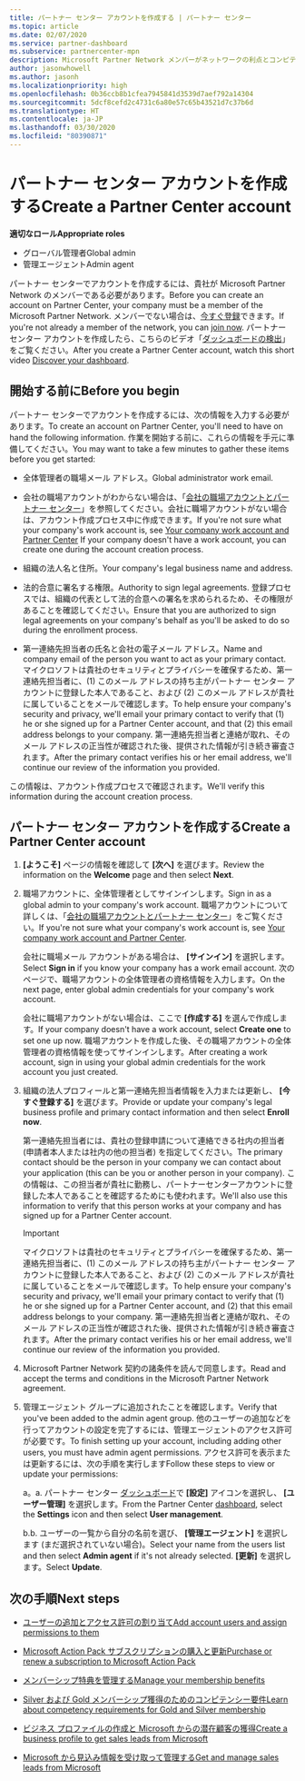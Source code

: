 ```yaml
---
title: パートナー センター アカウントを作成する | パートナー センター
ms.topic: article
ms.date: 02/07/2020
ms.service: partner-dashboard
ms.subservice: partnercenter-mpn
description: Microsoft Partner Network メンバーがネットワークの利点とコンピテンシーを管理してビジネス プロファイルを作成するには、パートナー センター アカウントを作成する必要があります。
author: jasonwhowell
ms.author: jasonh
ms.localizationpriority: high
ms.openlocfilehash: 0b36ccb8b1cfea7945841d3539d7aef792a14304
ms.sourcegitcommit: 5dcf8cefd2c4731c6a80e57c65b43521d7c37b6d
ms.translationtype: HT
ms.contentlocale: ja-JP
ms.lasthandoff: 03/30/2020
ms.locfileid: "80390871"
---
```

# <a name="create-a-partner-center-account"></a><span data-ttu-id="0f25a-103">パートナー センター アカウントを作成する</span><span class="sxs-lookup"><span data-stu-id="0f25a-103">Create a Partner Center account</span></span>

<span data-ttu-id="0f25a-104">**適切なロール**</span><span class="sxs-lookup"><span data-stu-id="0f25a-104">**Appropriate roles**</span></span>

- <span data-ttu-id="0f25a-105">グローバル管理者</span><span class="sxs-lookup"><span data-stu-id="0f25a-105">Global admin</span></span>
- <span data-ttu-id="0f25a-106">管理エージェント</span><span class="sxs-lookup"><span data-stu-id="0f25a-106">Admin agent</span></span>

<span data-ttu-id="0f25a-107">パートナー センターでアカウントを作成するには、貴社が Microsoft Partner Network のメンバーである必要があります。</span><span class="sxs-lookup"><span data-stu-id="0f25a-107">Before you can create an account on Partner Center, your company must be a member of the Microsoft Partner Network.</span></span> <span data-ttu-id="0f25a-108">メンバーでない場合は、[今すぐ登録](https://partner.microsoft.com/commercial#)できます。</span><span class="sxs-lookup"><span data-stu-id="0f25a-108">If you're not already a member of the network, you can [join now](https://partner.microsoft.com/commercial#).</span></span> <span data-ttu-id="0f25a-109">パートナー センター アカウントを作成したら、こちらのビデオ「[ダッシュボードの検出](https://vimeo.com/290338211)」をご覧ください。</span><span class="sxs-lookup"><span data-stu-id="0f25a-109">After you create a Partner Center account, watch this short video [Discover your dashboard](https://vimeo.com/290338211).</span></span>

## <a name="before-you-begin"></a><span data-ttu-id="0f25a-110">開始する前に</span><span class="sxs-lookup"><span data-stu-id="0f25a-110">Before you begin</span></span>

<span data-ttu-id="0f25a-111">パートナー センターでアカウントを作成するには、次の情報を入力する必要があります。</span><span class="sxs-lookup"><span data-stu-id="0f25a-111">To create an account on Partner Center, you'll need to have on hand the following information.</span></span> <span data-ttu-id="0f25a-112">作業を開始する前に、これらの情報を手元に準備してください。</span><span class="sxs-lookup"><span data-stu-id="0f25a-112">You may want to take a few minutes to gather these items before you get started:</span></span>

-   <span data-ttu-id="0f25a-113">全体管理者の職場メール アドレス。</span><span class="sxs-lookup"><span data-stu-id="0f25a-113">Global administrator work email.</span></span>

-   <span data-ttu-id="0f25a-114">会社の職場アカウントがわからない場合は、「[会社の職場アカウントとパートナー センター](azure-active-directory-tenants-and-partner-center.md)」を参照してください。会社に職場アカウントがない場合は、アカウント作成プロセス中に作成できます。</span><span class="sxs-lookup"><span data-stu-id="0f25a-114">If you're not sure what your company's work account is, see [Your company work account and Partner Center](azure-active-directory-tenants-and-partner-center.md) If your company doesn't have a work account, you can create one during the account creation process.</span></span> 

-   <span data-ttu-id="0f25a-115">組織の法人名と住所。</span><span class="sxs-lookup"><span data-stu-id="0f25a-115">Your company's legal business name and address.</span></span>  

-   <span data-ttu-id="0f25a-116">法的合意に署名する権限。</span><span class="sxs-lookup"><span data-stu-id="0f25a-116">Authority to sign legal agreements.</span></span> <span data-ttu-id="0f25a-117">登録プロセスでは、組織の代表として法的合意への署名を求められるため、その権限があることを確認してください。</span><span class="sxs-lookup"><span data-stu-id="0f25a-117">Ensure that you are authorized to sign legal agreements on your company's behalf as you'll be asked to do so during the enrollment process.</span></span>

-   <span data-ttu-id="0f25a-118">第一連絡先担当者の氏名と会社の電子メール アドレス。</span><span class="sxs-lookup"><span data-stu-id="0f25a-118">Name and company email of the person you want to act as your primary contact.</span></span> <span data-ttu-id="0f25a-119">マイクロソフトは貴社のセキュリティとプライバシーを確保するため、第一連絡先担当者に、(1) このメール アドレスの持ち主がパートナー センター アカウントに登録した本人であること、および (2) このメール アドレスが貴社に属していることをメールで確認します。</span><span class="sxs-lookup"><span data-stu-id="0f25a-119">To help ensure your company's security and privacy, we'll email your primary contact to verify that (1) he or she signed up for a Partner Center account, and that (2) this email address belongs to your company.</span></span> <span data-ttu-id="0f25a-120">第一連絡先担当者と連絡が取れ、そのメール アドレスの正当性が確認された後、提供された情報が引き続き審査されます。</span><span class="sxs-lookup"><span data-stu-id="0f25a-120">After the primary contact verifies his or her email address, we'll continue our review of the information you provided.</span></span>

<span data-ttu-id="0f25a-121">この情報は、アカウント作成プロセスで確認されます。</span><span class="sxs-lookup"><span data-stu-id="0f25a-121">We'll verify this information during the account creation process.</span></span> 
 
## <a name="create-a-partner-center-account"></a><span data-ttu-id="0f25a-122">パートナー センター アカウントを作成する</span><span class="sxs-lookup"><span data-stu-id="0f25a-122">Create a Partner Center account</span></span>

1.  <span data-ttu-id="0f25a-123">**[ようこそ]** ページの情報を確認して **[次へ]** を選びます。</span><span class="sxs-lookup"><span data-stu-id="0f25a-123">Review the information on the **Welcome** page and then select **Next**.</span></span>

2.  <span data-ttu-id="0f25a-124">職場アカウントに、全体管理者としてサインインします。</span><span class="sxs-lookup"><span data-stu-id="0f25a-124">Sign in as a global admin to your company's work account.</span></span> <span data-ttu-id="0f25a-125">職場アカウントについて詳しくは、「[会社の職場アカウントとパートナー センター](azure-active-directory-tenants-and-partner-center.md)」をご覧ください。</span><span class="sxs-lookup"><span data-stu-id="0f25a-125">If you're not sure what your company's work account   is, see [Your company work account and Partner Center](azure-active-directory-tenants-and-partner-center.md).</span></span>

    <span data-ttu-id="0f25a-126">会社に職場メール アカウントがある場合は、 **[サインイン]** を選択します。</span><span class="sxs-lookup"><span data-stu-id="0f25a-126">Select **Sign in** if you know your company has a work email account.</span></span> <span data-ttu-id="0f25a-127">次のページで、職場アカウントの全体管理者の資格情報を入力します。</span><span class="sxs-lookup"><span data-stu-id="0f25a-127">On the next page, enter global admin credentials for your company's work account.</span></span> 

    <span data-ttu-id="0f25a-128">会社に職場アカウントがない場合は、ここで **[作成する]** を選んで作成します。</span><span class="sxs-lookup"><span data-stu-id="0f25a-128">If your company doesn't have a work account, select **Create one** to set one up now.</span></span> <span data-ttu-id="0f25a-129">職場アカウントを作成した後、その職場アカウントの全体管理者の資格情報を使ってサインインします。</span><span class="sxs-lookup"><span data-stu-id="0f25a-129">After creating a work account, sign in using your global admin credentials for the work account you just created.</span></span>

3.  <span data-ttu-id="0f25a-130">組織の法人プロフィールと第一連絡先担当者情報を入力または更新し、 **[今すぐ登録する]** を選びます。</span><span class="sxs-lookup"><span data-stu-id="0f25a-130">Provide or update your company's legal business profile and primary contact information and then select **Enroll now**.</span></span> 

    <span data-ttu-id="0f25a-131">第一連絡先担当者には、貴社の登録申請について連絡できる社内の担当者 (申請者本人または社内の他の担当者) を指定してください。</span><span class="sxs-lookup"><span data-stu-id="0f25a-131">The primary contact should be the person in your company we can contact about your application (this can be you or another person in your company).</span></span> <span data-ttu-id="0f25a-132">この情報は、この担当者が貴社に勤務し、パートナーセンターアカウントに登録した本人であることを確認するためにも使われます。</span><span class="sxs-lookup"><span data-stu-id="0f25a-132">We'll also use this information to verify that this person works at your company and has signed up for a Partner Center account.</span></span>

    > [!IMPORTANT]  
    > <span data-ttu-id="0f25a-133">マイクロソフトは貴社のセキュリティとプライバシーを確保するため、第一連絡先担当者に、(1) このメール アドレスの持ち主がパートナー センター アカウントに登録した本人であること、および (2) このメール アドレスが貴社に属していることをメールで確認します。</span><span class="sxs-lookup"><span data-stu-id="0f25a-133">To help ensure your company's security and privacy, we'll email your primary contact to verify that (1) he or she signed up for a Partner Center account, and (2) that this email address belongs to your company.</span></span> <span data-ttu-id="0f25a-134">第一連絡先担当者と連絡が取れ、そのメール アドレスの正当性が確認された後、提供された情報が引き続き審査されます。</span><span class="sxs-lookup"><span data-stu-id="0f25a-134">After the primary contact verifies his or her email address, we'll continue our review of the information you provided.</span></span>

4.  <span data-ttu-id="0f25a-135">Microsoft Partner Network 契約の諸条件を読んで同意します。</span><span class="sxs-lookup"><span data-stu-id="0f25a-135">Read and accept the terms and conditions in the Microsoft Partner Network agreement.</span></span> 

5.  <span data-ttu-id="0f25a-136">管理エージェント グループに追加されたことを確認します。</span><span class="sxs-lookup"><span data-stu-id="0f25a-136">Verify that you've been added to the admin agent group.</span></span> <span data-ttu-id="0f25a-137">他のユーザーの追加などを行ってアカウントの設定を完了するには、管理エージェントのアクセス許可が必要です。</span><span class="sxs-lookup"><span data-stu-id="0f25a-137">To finish setting up your account, including adding other users, you must have admin agent permissions.</span></span> <span data-ttu-id="0f25a-138">アクセス許可を表示または更新するには、次の手順を実行します</span><span class="sxs-lookup"><span data-stu-id="0f25a-138">Follow these steps to view or update your permissions:</span></span>

    <span data-ttu-id="0f25a-139">a。</span><span class="sxs-lookup"><span data-stu-id="0f25a-139">a.</span></span> <span data-ttu-id="0f25a-140">パートナー センター [ダッシュボード](https://partner.microsoft.com/dashboard/home**)で **[設定]** アイコンを選択し、 **[ユーザー管理]** を選択します。</span><span class="sxs-lookup"><span data-stu-id="0f25a-140">From the Partner Center [dashboard](https://partner.microsoft.com/dashboard/home**), select the **Settings** icon and then select **User management**.</span></span>  

    <span data-ttu-id="0f25a-141">b.</span><span class="sxs-lookup"><span data-stu-id="0f25a-141">b.</span></span> <span data-ttu-id="0f25a-142">ユーザーの一覧から自分の名前を選び、 **[管理エージェント]** を選択します (まだ選択されていない場合)。</span><span class="sxs-lookup"><span data-stu-id="0f25a-142">Select your name from the users list and then select **Admin agent** if it's not already selected.</span></span> <span data-ttu-id="0f25a-143">**[更新]** を選択します。</span><span class="sxs-lookup"><span data-stu-id="0f25a-143">Select **Update**.</span></span>  

## <a name="next-steps"></a><span data-ttu-id="0f25a-144">次の手順</span><span class="sxs-lookup"><span data-stu-id="0f25a-144">Next steps</span></span>

-   [<span data-ttu-id="0f25a-145">ユーザーの追加とアクセス許可の割り当て</span><span class="sxs-lookup"><span data-stu-id="0f25a-145">Add account users and assign permissions to them</span></span>](create-user-accounts-and-set-permissions.md)

-   [<span data-ttu-id="0f25a-146">Microsoft Action Pack サブスクリプションの購入と更新</span><span class="sxs-lookup"><span data-stu-id="0f25a-146">Purchase or renew a subscription to Microsoft Action Pack</span></span>](mpn-get-action-pack.md)

-   [<span data-ttu-id="0f25a-147">メンバーシップ特典を管理する</span><span class="sxs-lookup"><span data-stu-id="0f25a-147">Manage your membership benefits</span></span>](manage-your-partner-network-benefits.md)

-   [<span data-ttu-id="0f25a-148">Silver および Gold メンバーシップ獲得のためのコンピテンシー要件</span><span class="sxs-lookup"><span data-stu-id="0f25a-148">Learn about competency requirements for Gold and Silver membership</span></span>](https://partner.microsoft.com/membership/competencies)

-   [<span data-ttu-id="0f25a-149">ビジネス プロファイルの作成と Microsoft からの潜在顧客の獲得</span><span class="sxs-lookup"><span data-stu-id="0f25a-149">Create a business profile to get sales leads from Microsoft</span></span>](create-a-marketing-profile.md)

-   [<span data-ttu-id="0f25a-150">Microsoft から見込み情報を受け取って管理する</span><span class="sxs-lookup"><span data-stu-id="0f25a-150">Get and manage sales leads from Microsoft</span></span>](responding-to-referrals.md)